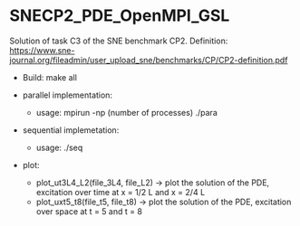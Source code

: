 # SNECP2_PDE_OpenMPI_GSL
Solution of task C3 of the SNE benchmark CP2. Definition: https://www.sne-journal.org/fileadmin/user_upload_sne/benchmarks/CP/CP2-definition.pdf

* Build: make all

* parallel implementation:
  * usage: mpirun -np (number of processes) ./para
* sequential implemetation:
  * usage: ./seq

* plot:
  * plot_ut3L4_L2(file_3L4, file_L2) -> plot the solution of the PDE, excitation over time at x = 1/2 L and x = 2/4 L
  * plot_uxt5_t8(file_t5, file_t8) -> plot the solution of the PDE, excitation over space at t = 5 and t = 8
